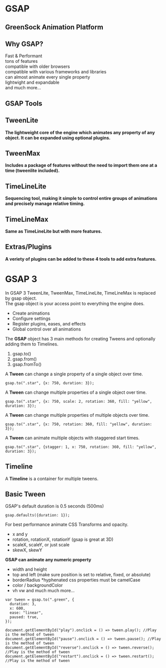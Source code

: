 # GSAP
## GreenSock Animation Platform
  
## Why GSAP?  
Fast & Performant  
tons of features  
compatible with older browsers  
compatible with various frameworks and libraries  
can almost animate every single property  
lightwight and expandable  
and much more...  
  
## GSAP Tools  
  
## TweenLite  
**The lightweight core of the engine which animates any property of any object. It can be expanded using optional plugins.**  
  
## TweenMax
**Includes a package of features without the need to import them one at a time (tweenlite included).**  
  
## TimeLineLite  
**Sequencing tool, making it simple to control entire groups of animations and precisely manage relative timing.**  
  
## TimeLineMax  
**Same as TimeLineLite but with more features.**  
  
## Extras/Plugins  
**A veriety of plugins can be added to these 4 tools to add extra features.**  
   
# GSAP 3  
  
In GSAP 3 TweenLite, TweenMax, TimeLineLite, TimeLineMax is replaced by gsap object.  
The gsap object is your access point to everything the engine does.  
- Create animations  
- Configure settings
- Register plugins, eases, and effects  
- Global control over all animations  
  
The **GSAP** object has 3 main methods for creating Tweens and optionally adding them to Timelines.  
1. gsap.to()  
2. gsap.from()  
3. gsap.fromTo()  
  
A **Tween** can change a single property of a single object over time.  
```
gsap.to(".star", {x: 750, duration: 3});
```  
  
A **Tween** can change multiple properties of a single object over time.  
```
gsap.to(".star", {x: 750, scale: 2, rotation: 360, fill: "yellow", duration: 3});
```  
  
A **Tween** can change multiple properties of multiple objects over time.  
```
gsap.to(".star", {x: 750, rotation: 360, fill: "yellow", duration: 3});
```  
  
A **Tween** can animate multiple objects with staggered start times.  
```
gsap.to(".star", {stagger: 1, x: 750, rotation: 360, fill: "yellow", duration: 3});
```  
  
## Timeline  
A **Timeline** is a container for multiple tweens.  
  
## Basic Tween  
GSAP's default duration is 0.5 seconds (500ms)  
```
gsap.defaults({duration: 1});
```
  
For best performance animate CSS Transforms and opacity.  
- x and y  
- rotation, rotationX, rotationY (gsap is great at 3D)
- scaleX, scaleY, or just scale
- skewX, skewY  
  
**GSAP can animate any numeric property**
- width and height
- top and left (make sure position is set to relative, fixed, or absolute)
- borderRadius *hyphenated css properties must be camelCase
- color / backgroundColor
- vh vw and much much more...  
  
```
var tween = gsap.to(".green", {
  duration: 3,
  x: 600,
  ease: "linear",
  paused: true,
});

document.getElementById("play").onclick = () => tween.play(); //Play is the method of tween
document.getElementById("pause").onclick = () => tween.pause(); //Play is the method of tween
document.getElementById("reverse").onclick = () => tween.reverse(); //Play is the method of tween
document.getElementById("restart").onclick = () => tween.restart(); //Play is the method of tween
```
